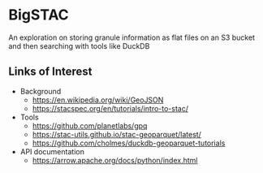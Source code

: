 # BigSTAC

An exploration on storing granule information as flat files on an S3 bucket and then searching with tools like DuckDB

## Links of Interest

* Background
  * https://en.wikipedia.org/wiki/GeoJSON
  * https://stacspec.org/en/tutorials/intro-to-stac/
* Tools
  * https://github.com/planetlabs/gpq
  * https://stac-utils.github.io/stac-geoparquet/latest/
  * https://github.com/cholmes/duckdb-geoparquet-tutorials
* API documentation
  * https://arrow.apache.org/docs/python/index.html
